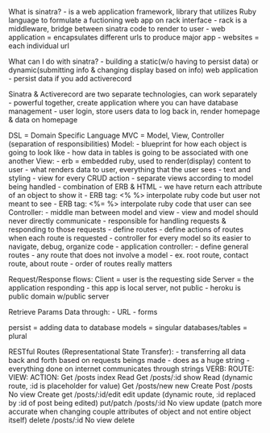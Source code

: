 What is sinatra?
    - is a web application framework, library that utilizes Ruby language to formulate a fuctioning web app on rack interface
        - rack is a middleware, bridge between sinatra code to render to user 
    - web application = encapsulates different urls to produce major app
    - websites = each individual url

What can I do with sinatra?
    - building a static(w/o having to persist data) or dynamic(submitting info & changing display based on info) web application
    - persist data if you add activerecord

Sinatra & Activerecord are two separate technologies, can work separately
    - powerful together, create application where you can have database management
    - user login, store users data to log back in, render homepage & data on homepage

DSL = Domain Specific Language
MVC = Model, View, Controller (separation of responsibilities)
    Model:
        - blueprint for how each object is going to look like
        - how data in tables is going to be associated with one another
    View:
        - erb = embedded ruby, used to render(display) content to user
        - what renders data to user, everything that the user sees
        - text and styling
        - view for every CRUD action
        - separate views according to model being handled
        - combination of ERB & HTML
        - we have return each attribute of an object to show it
        - ERB tag: <% %> interpolate ruby code but user not meant to see
        - ERB tag: <%= %> interpolate ruby code that user can see
    Controller:
        - middle man between model and view
            - view and model should never directly communicate
        - responsible for handling requests & responding to those requests
        - define routes
        - define actions of routes when each route is requested
        - controller for every model so its easier to navigate, debug, organize code
            - application controller:
                - define general routes
                - any route that does not involve a model
                - ex. root route, contact route, about route
                - order of routes really matters

Request/Response flows:
    Client = user is the requesting side
    Server = the application responding
        - this app is local server, not public
        - heroku is public domain w/public server

Retrieve Params Data through:
    - URL
    - forms

persist = adding data to database
models = singular
databases/tables = plural

RESTful Routes (Representational State Transfer):
    - transferring all data back and forth based on requests beings made
    - does as a huge string
    - everything done on internet communicates through strings
    VERB:       ROUTE:      VIEW:       ACTION:
    Get         /posts      index       Read
    Get         /posts/:id  show        Read (dynamic route, :id is placeholder for value)
    Get         /posts/new  new         Create
    Post        /posts      No view     Create
    get         /posts/:id/edit  edit   update (dynamic route, :id replaced by :id of post being edited)
    put/patch   /posts/:id  No view     update (patch more accurate when changing couple attributes of object and not entire object itself)
    delete      /posts/:id  No view     delete




